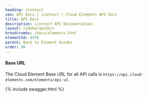 ```yaml
---
heading: iContact
seo: API Docs | icontact | Cloud Elements API Docs
title: API Docs
description: icontact API Documentation.
layout: sidebarapidocs
breadcrumbs: /docs/elements.html
elementId: 4376
parent: Back to Element Guides
order: 90
---
```


#### Base URL

The Cloud Element Base URL for all API calls is `https://api.cloud-elements.com/elements/api-v2`.

{% include swagger.html %}
